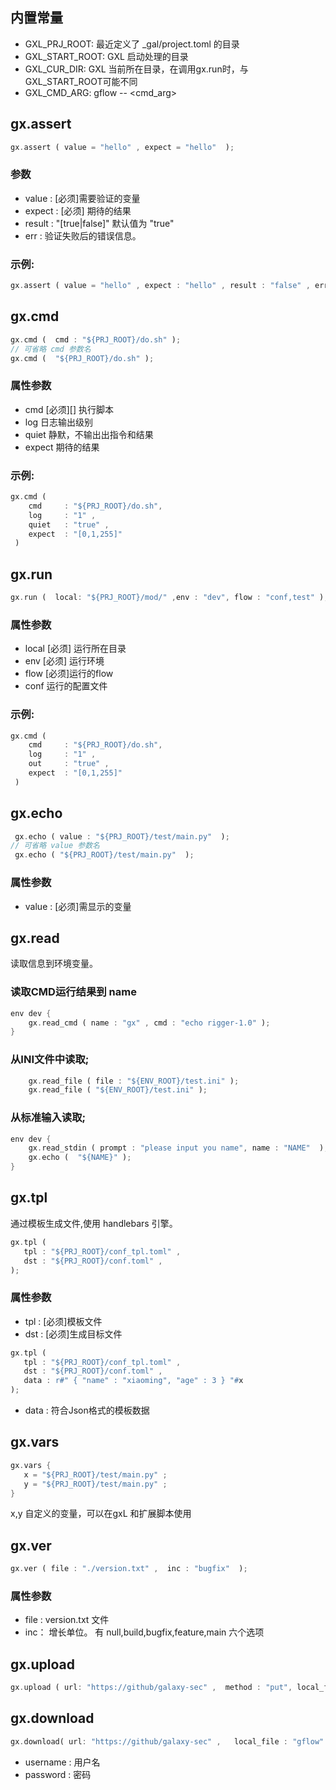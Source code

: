 

## 内置常量

* GXL_PRJ_ROOT:   最近定义了 _gal/project.toml 的目录
* GXL_START_ROOT:  GXL 启动处理的目录
* GXL_CUR_DIR:  GXL 当前所在目录，在调用gx.run时，与GXL_START_ROOT可能不同
* GXL_CMD_ARG:  gflow -- <cmd_arg>

## gx.assert

```rust
gx.assert ( value = "hello" , expect = "hello"  ); 
```
### 参数

* value    :  [必须]需要验证的变量
* expect   :  [必须] 期待的结果
* result  :  "[true|false]" 默认值为 "true"
* err     :  验证失败后的错误信息。

### 示例:

```rust
gx.assert ( value = "hello" , expect : "hello" , result : "false" , err:"test assert"); 
```


## gx.cmd

```rust
gx.cmd (  cmd : "${PRJ_ROOT}/do.sh" ); 
// 可省略 cmd 参数名
gx.cmd (  "${PRJ_ROOT}/do.sh" ); 
```

### 属性参数

* cmd       [必须][] 执行脚本
* log       日志输出级别
* quiet     静默，不输出出指令和结果
* expect    期待的结果

### 示例:

```rust
gx.cmd (  
	cmd     : "${PRJ_ROOT}/do.sh", 
    log     : "1" ,
    quiet   : "true" ,
    expect  : "[0,1,255]" 
 ) 
```

## gx.run

```rust
gx.run (  local: "${PRJ_ROOT}/mod/" ,env : "dev", flow : "conf,test" ); 
```

### 属性参数

* local   [必须] 运行所在目录
* env     [必须] 运行环境
* flow    [必须]运行的flow
* conf    运行的配置文件

### 示例:

```rust
gx.cmd (  
	cmd     : "${PRJ_ROOT}/do.sh", 
    log     : "1" ,
    out     : "true" ,
    expect  : "[0,1,255]" 
 ) 
```

## gx.echo

```rust
 gx.echo ( value : "${PRJ_ROOT}/test/main.py"  );
// 可省略 value 参数名
 gx.echo ( "${PRJ_ROOT}/test/main.py"  );
```


### 属性参数

* value : [必须]需显示的变量

## gx.read

读取信息到环境变量。

### 读取CMD运行结果到 name 

```rust
env dev {
    gx.read_cmd ( name : "gx" , cmd : "echo rigger-1.0" );
}
```

###  从INI文件中读取;

```rust
    gx.read_file ( file : "${ENV_ROOT}/test.ini" );
    gx.read_file ( "${ENV_ROOT}/test.ini" );
```

### 从标准输入读取;

```rust
env dev {
    gx.read_stdin ( prompt : "please input you name", name : "NAME"  );
    gx.echo (  "${NAME}" );
}
```

## gx.tpl

通过模板生成文件,使用 handlebars 引擎。

```rust
gx.tpl (  
   tpl : "${PRJ_ROOT}/conf_tpl.toml" ,
   dst : "${PRJ_ROOT}/conf.toml" ,
);
```

### 属性参数

* tpl : [必须]模板文件
* dst : [必须]生成目标文件


```rust
gx.tpl (  
   tpl : "${PRJ_ROOT}/conf_tpl.toml" ,
   dst : "${PRJ_ROOT}/conf.toml" ,
   data : r#" { "name" : "xiaoming", "age" : 3 } "#x
);
```

* data : 符合Json格式的模板数据 



## gx.vars 



```rust
gx.vars {  
   x = "${PRJ_ROOT}/test/main.py" ;
   y = "${PRJ_ROOT}/test/main.py" ; 
}
```


x,y 自定义的变量，可以在gxL 和扩展脚本使用


## gx.ver

```rust
gx.ver ( file : "./version.txt" ,  inc : "bugfix"  ); 
```

### 属性参数

* file :  version.txt 文件
* inc： 增长单位。   有 null,build,bugfix,feature,main 六个选项 


## gx.upload

```rust
gx.upload ( url: "https://github/galaxy-sec" ,  method : "put", local_file : "gflow"  ); 
```


## gx.download

```rust
gx.download( url: "https://github/galaxy-sec" ,   local_file : "gflow"  ); 
```

* username :   用户名
* password :   密码
